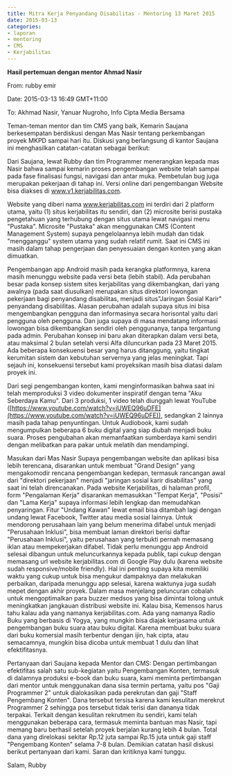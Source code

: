 ```yaml
---
title: Mitra Kerja Penyandang Disabilitas - Mentoring 13 Maret 2015
date: 2015-03-13
categories:
- laporan
- mentoring
- CMS
- Kerjabilitas
---
```


**Hasil pertemuan dengan mentor Ahmad Nasir**

From: rubby emir 

Date: 2015-03-13 16:49 GMT+11:00 

To: Akhmad Nasir, Yanuar Nugroho, Info Cipta Media Bersama

Teman-teman mentor dan tim CMS yang baik, Kemarin Saujana berkesempatan berdiskusi dengan Mas Nasir tentang perkembangan proyek MKPD sampai hari itu. Diskusi yang berlangsung di kantor Saujana ini menghasilkan catatan-catatan sebagai berikut:

Dari Saujana, lewat Rubby dan tim Programmer menerangkan kepada mas Nasir bahwa sampai kemarin proses pengembangan website telah sampai pada fase finalisasi fungsi, navigasi dan antar muka. Pembetulan bug juga merupakan pekerjaan di tahap ini. Versi online dari pengembangan Website bisa diakses di www.v1.kerjabilitas.com.

Website yang diberi nama www.kerjabilitas.com ini terdiri dari 2 platform utama, yaitu (1) situs kerjabilitas itu sendiri, dan (2) microsite berisi pustaka pengetahuan yang terhubung dengan situs utama lewat navigasi menu "Pustaka". Microsite "Pustaka" akan menggunakan CMS (Content Management System) supaya pengelolaannya lebih mudah dan tidak "mengganggu" system utama yang sudah relatif rumit. Saat ini CMS ini masih dalam tahap pengerjaan dan penyesuaian dengan konten yang akan dimuatkan.

Pengembangan app Android masih pada kerangka platformnya, karena masih menunggu website pada versi beta (lebih stabil). Ada perubahan besar pada konsep sistem sites kerjabilitas yang dikembangkan, dari yang awalnya (pada saat diusulkan) merupakan situs direktori lowongan pekerjaan bagi penyandang disabilitas, menjadi situs"Jaringan Sosial Karir" penyandang disabiilitas. Alasan perubahan adalah supaya situs ini bisa mengembangkan pengguna dan informasinya secara horisontal yaitu dari pengguna oleh pengguna. Dan juga supaya di masa mendatang informasi lowongan bisa dikembangkan sendiri oleh penggunanya, tanpa tergantung pada admin. Perubahan konsep ini baru akan diterapkan dalam versi beta, atau maksimal 2 bulan setelah versi Alfa diluncurkan pada 23 Maret 2015. Ada beberapa konsekuensi besar yang harus ditanggung, yaitu tingkat kerumitan sistem dan kebutuhan servernya yang jelas meningkat. Tapi sejauh ini, konsekuensi tersebut kami proyeksikan masih bisa diatasi dalam proyek ini.

Dari segi pengembangan konten, kami menginformasikan bahwa saat ini telah memproduksi 3 video dokumenter inspiratif dengan tema "Aku Seberdaya Kamu". Dari 3 produksi, 1 video telah diunggah lewat YouTube ([https://www.youtube.com/watch?v=iUWEQ96uDFE](https://www.youtube.com/watch?v=iUWEQ96uDFE)), sedangkan 2 lainnya masih pada tahap penyuntingan. Untuk Audiobook, kami sudah mengumpulkan beberapa 6 buku digital yang siap diubah menjadi buku suara. Proses pengubahan akan memanfaatkan sumberdaya kami sendiri dengan melibatkan para pakar untuk melatih dan mendampingi.

Masukan dari Mas Nasir Supaya pengembangan website dan aplikasi bisa lebih terencana, disarankan untuk membuat "Grand Design" yang mengakomodir rencana pengembangan kedepan, termasuk rancangan awal dari "direktori pekerjaan" menjadi "jaringan sosial karir disabilitas" yang saat ini telah direncanakan. 
Pada website Kerjabilitas, di halaman profil, form "Pengalaman Kerja" disarankan memasukkan "Tempat Kerja", "Posisi" dan "Lama Kerja" supaya informasi lebih lengkap dan memudahkan penyaringan. 
Fitur "Undang Kawan" lewat email bisa ditambah lagi dengan undang lewat Facebook, Twitter atau media sosial lainnya. Untuk mendorong perusahaan lain yang belum menerima difabel untuk menjadi "Perusahaan Inklusi", bisa membuat laman direktori berisi daftar "Perusahaan Inklusi", yaitu perusahaan yang terbukti pernah memasang iklan atau mempekerjakan difabel. Tidak perlu menunggu app Android selesai dibangun untuk meluncurkannya kepada publik, tapi cukup dengan memasang url website kerjabilitas.com di Google Play dulu (karena website sudah responsive/mobile friendly). Hal ini penting supaya kita memiliki waktu yang cukup untuk bisa mengukur dampaknya dan melakukan perbaikan, daripada menunggu app selesai, karena waktunya juga sudah mepet dengan akhir proyek. 
Dalam masa menjelang peluncuran cobalah untuk mengoptimalkan para buzzer medsos yang bisa dimintai tolong untuk meningkatkan jangkauan distribusi website ini. Kalau bisa, Kemensos harus tahu kalau ada yang namanya kerjabilitas.com. Ada yang namanya Radio Buku yang berbasis di Yogya, yang mungkin bisa diajak kerjasama untuk pengembangan buku suara atau buku digital. Karena membuat buku suara dari buku komersial masih terbentur dengan ijin, hak cipta, atau semacamnya, mungkin bisa dicoba untuk membuat 1 dulu dan lihat efektifitasnya.

Pertanyaan dari Saujana kepada Mentor dan CMS: 
Dengan pertimbangan efektifitas salah satu sub-kegiatan yaitu Pengembangan Konten, termasuk di dalamnya produksi e-book dan buku suara, kami meminta pertimbangan dari mentor untuk menggunakan dana sisa termin pertama, yaitu pos "Gaji Programmer 2" untuk dialokasikan pada perekrutan dan gaji "Staff Pengembang Konten". Dana tersebut tersisa karena kami kesulitan merekrut Programmer 2 sehingga pos tersebut tidak terisi dan dananya tidak terpakai. Terkait dengan kesulitan rekrutmen itu sendiri, kami telah menggunakan beberapa cara, termasuk meminta bantuan mas Nasir, tapi memang baru berhasil setelah proyek berjalan kurang lebih 4 bulan. Total dana yang direlokasi sekitar Rp.12 juta sampai Rp.15 juta untuk gaji staff "Pengembang Konten" selama 7-8 bulan. Demikian catatan hasil diskusi berikut pertanyaan dari kami. Saran dan kritiknya kami tunggu.

Salam, Rubby
